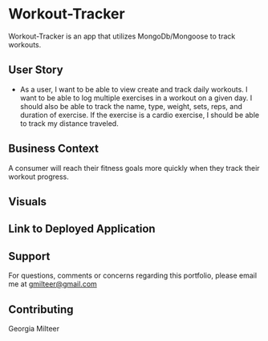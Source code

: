 # Workout-Tracker

Workout-Tracker is an app that utilizes MongoDb/Mongoose to track workouts.

## User Story

* As a user, I want to be able to view create and track daily workouts. I want to be able to log multiple exercises in a workout on a given day. I should also be able to track the name, type, weight, sets, reps, and duration of exercise. If the exercise is a cardio exercise, I should be able to track my distance traveled.

## Business Context

A consumer will reach their fitness goals more quickly when they track their workout progress.

## Visuals



## Link to Deployed Application



## Support

For questions, comments or concerns regarding this portfolio, please email me at gmilteer@gmail.com

## Contributing

Georgia Milteer
